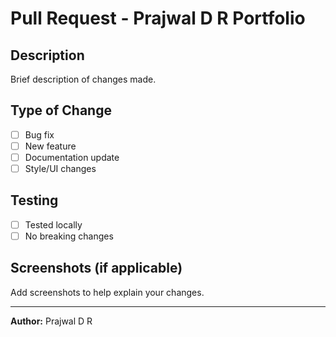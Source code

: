 # Pull Request - Prajwal D R Portfolio

## Description
Brief description of changes made.

## Type of Change
- [ ] Bug fix
- [ ] New feature
- [ ] Documentation update
- [ ] Style/UI changes

## Testing
- [ ] Tested locally
- [ ] No breaking changes

## Screenshots (if applicable)
Add screenshots to help explain your changes.

---

**Author:** Prajwal D R
